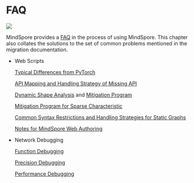 # FAQ

<a href="https://gitee.com/mindspore/docs/blob/master/docs/mindspore/source_en/migration_guide/faq.md" target="_blank"><img src="https://mindspore-website.obs.cn-north-4.myhuaweicloud.com/website-images/master/resource/_static/logo_source_en.png"></a>

MindSpore provides a [FAQ](https://mindspore.cn/docs/en/master/faq/installation.html) in the process of using MindSpore. This chapter also collates the solutions to the set of common problems mentioned in the migration documentation.

- Web Scripts

    [Typical Differences from PyTorch](https://www.mindspore.cn/docs/en/master/migration_guide/typical_api_comparision.html)

    [API Mapping and Handling Strategy of Missing API](https://www.mindspore.cn/docs/en/master/migration_guide/analysis_and_preparation.html#analyze_api_satisfaction)

    [Dynamic Shape Analysis](https://www.mindspore.cn/docs/en/master/migration_guide/analysis_and_preparation.html#dynamic_shape) and [Mitigation Program](https://www.mindspore.cn/docs/en/master/migration_guide/model_development/model_and_loss.html#dynamic_shape_mitigation_strategy)

    [Mitigation Program for Sparse Characteristic](https://www.mindspore.cn/docs/en/master/migration_guide/analysis_and_preparation.html#sparse)

    [Common Syntax Restrictions and Handling Strategies for Static Graphs](https://www.mindspore.cn/docs/en/master/migration_guide/model_development/model_and_loss.html#common_restrictions)

    [Notes for MindSpore Web Authoring](https://www.mindspore.cn/docs/en/master/migration_guide/model_development/model_development.html#notes_for_mindspore_web_authoring)

- Network Debugging

    [Function Debugging](https://www.mindspore.cn/docs/en/master/migration_guide/debug_and_tune.html#function_debugging)

    [Precision Debugging](https://www.mindspore.cn/docs/zh-CN/master/migration_guide/debug_and_tune.html#precision_debugging)

    [Performance Debugging](https://www.mindspore.cn/docs/zh-CN/master/migration_guide/debug_and_tune.html#performance_debugging)

